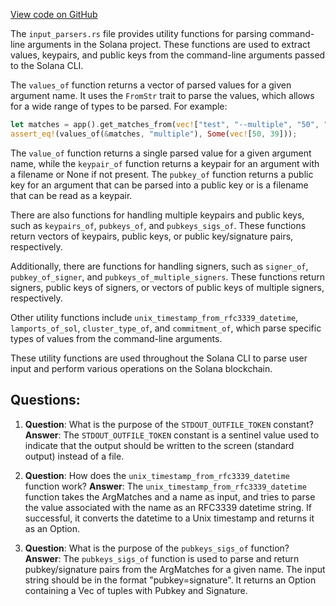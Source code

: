 
[View code on GitHub](https://github.com/solana-labs/solana/blob/master/clap-v3-utils/src/input_parsers.rs)

The `input_parsers.rs` file provides utility functions for parsing command-line arguments in the Solana project. These functions are used to extract values, keypairs, and public keys from the command-line arguments passed to the Solana CLI.

The `values_of` function returns a vector of parsed values for a given argument name. It uses the `FromStr` trait to parse the values, which allows for a wide range of types to be parsed. For example:

```rust
let matches = app().get_matches_from(vec!["test", "--multiple", "50", "--multiple", "39"]);
assert_eq!(values_of(&matches, "multiple"), Some(vec![50, 39]));
```

The `value_of` function returns a single parsed value for a given argument name, while the `keypair_of` function returns a keypair for an argument with a filename or None if not present. The `pubkey_of` function returns a public key for an argument that can be parsed into a public key or is a filename that can be read as a keypair.

There are also functions for handling multiple keypairs and public keys, such as `keypairs_of`, `pubkeys_of`, and `pubkeys_sigs_of`. These functions return vectors of keypairs, public keys, or public key/signature pairs, respectively.

Additionally, there are functions for handling signers, such as `signer_of`, `pubkey_of_signer`, and `pubkeys_of_multiple_signers`. These functions return signers, public keys of signers, or vectors of public keys of multiple signers, respectively.

Other utility functions include `unix_timestamp_from_rfc3339_datetime`, `lamports_of_sol`, `cluster_type_of`, and `commitment_of`, which parse specific types of values from the command-line arguments.

These utility functions are used throughout the Solana CLI to parse user input and perform various operations on the Solana blockchain.
## Questions: 
 1. **Question**: What is the purpose of the `STDOUT_OUTFILE_TOKEN` constant?
   **Answer**: The `STDOUT_OUTFILE_TOKEN` constant is a sentinel value used to indicate that the output should be written to the screen (standard output) instead of a file.

2. **Question**: How does the `unix_timestamp_from_rfc3339_datetime` function work?
   **Answer**: The `unix_timestamp_from_rfc3339_datetime` function takes the ArgMatches and a name as input, and tries to parse the value associated with the name as an RFC3339 datetime string. If successful, it converts the datetime to a Unix timestamp and returns it as an Option.

3. **Question**: What is the purpose of the `pubkeys_sigs_of` function?
   **Answer**: The `pubkeys_sigs_of` function is used to parse and return pubkey/signature pairs from the ArgMatches for a given name. The input string should be in the format "pubkey=signature". It returns an Option containing a Vec of tuples with Pubkey and Signature.